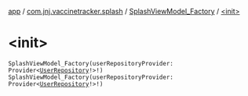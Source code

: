 [app](../../index.md) / [com.jnj.vaccinetracker.splash](../index.md) / [SplashViewModel_Factory](index.md) / [&lt;init&gt;](./-init-.md)

# &lt;init&gt;

`SplashViewModel_Factory(userRepositoryProvider: Provider<`[`UserRepository`](../../com.jnj.vaccinetracker.common.data.repositories/-user-repository/index.md)`!>!)`
`SplashViewModel_Factory(userRepositoryProvider: Provider<`[`UserRepository`](../../com.jnj.vaccinetracker.common.data.repositories/-user-repository/index.md)`!>!)`